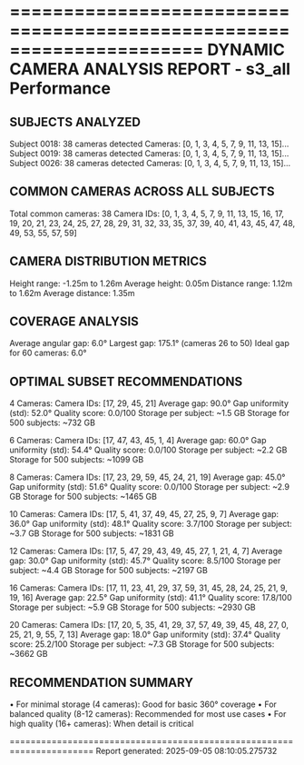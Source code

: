 ======================================================================
DYNAMIC CAMERA ANALYSIS REPORT - s3_all Performance
======================================================================

SUBJECTS ANALYZED
----------------------------------------
Subject 0018: 38 cameras detected
  Cameras: [0, 1, 3, 4, 5, 7, 9, 11, 13, 15]...
Subject 0019: 38 cameras detected
  Cameras: [0, 1, 3, 4, 5, 7, 9, 11, 13, 15]...
Subject 0026: 38 cameras detected
  Cameras: [0, 1, 3, 4, 5, 7, 9, 11, 13, 15]...

COMMON CAMERAS ACROSS ALL SUBJECTS
----------------------------------------
Total common cameras: 38
Camera IDs: [0, 1, 3, 4, 5, 7, 9, 11, 13, 15, 16, 17, 19, 20, 21, 23, 24, 25, 27, 28, 29, 31, 32, 33, 35, 37, 39, 40, 41, 43, 45, 47, 48, 49, 53, 55, 57, 59]

CAMERA DISTRIBUTION METRICS
----------------------------------------
Height range: -1.25m to 1.26m
Average height: 0.05m
Distance range: 1.12m to 1.62m
Average distance: 1.35m

COVERAGE ANALYSIS
----------------------------------------
Average angular gap: 6.0°
Largest gap: 175.1° (cameras 26 to 50)
Ideal gap for 60 cameras: 6.0°

OPTIMAL SUBSET RECOMMENDATIONS
----------------------------------------

4 Cameras:
  Camera IDs: [17, 29, 45, 21]
  Average gap: 90.0°
  Gap uniformity (std): 52.0°
  Quality score: 0.0/100
  Storage per subject: ~1.5 GB
  Storage for 500 subjects: ~732 GB

6 Cameras:
  Camera IDs: [17, 47, 43, 45, 1, 4]
  Average gap: 60.0°
  Gap uniformity (std): 54.4°
  Quality score: 0.0/100
  Storage per subject: ~2.2 GB
  Storage for 500 subjects: ~1099 GB

8 Cameras:
  Camera IDs: [17, 23, 29, 59, 45, 24, 21, 19]
  Average gap: 45.0°
  Gap uniformity (std): 51.6°
  Quality score: 0.0/100
  Storage per subject: ~2.9 GB
  Storage for 500 subjects: ~1465 GB

10 Cameras:
  Camera IDs: [17, 5, 41, 37, 49, 45, 27, 25, 9, 7]
  Average gap: 36.0°
  Gap uniformity (std): 48.1°
  Quality score: 3.7/100
  Storage per subject: ~3.7 GB
  Storage for 500 subjects: ~1831 GB

12 Cameras:
  Camera IDs: [17, 5, 47, 29, 43, 49, 45, 27, 1, 21, 4, 7]
  Average gap: 30.0°
  Gap uniformity (std): 45.7°
  Quality score: 8.5/100
  Storage per subject: ~4.4 GB
  Storage for 500 subjects: ~2197 GB

16 Cameras:
  Camera IDs: [17, 11, 23, 41, 29, 37, 59, 31, 45, 28, 24, 25, 21, 9, 19, 16]
  Average gap: 22.5°
  Gap uniformity (std): 41.1°
  Quality score: 17.8/100
  Storage per subject: ~5.9 GB
  Storage for 500 subjects: ~2930 GB

20 Cameras:
  Camera IDs: [17, 20, 5, 35, 41, 29, 37, 57, 49, 39, 45, 48, 27, 0, 25, 21, 9, 55, 7, 13]
  Average gap: 18.0°
  Gap uniformity (std): 37.4°
  Quality score: 25.2/100
  Storage per subject: ~7.3 GB
  Storage for 500 subjects: ~3662 GB

RECOMMENDATION SUMMARY
----------------------------------------
• For minimal storage (4 cameras): Good for basic 360° coverage
• For balanced quality (8-12 cameras): Recommended for most use cases
• For high quality (16+ cameras): When detail is critical

======================================================================
Report generated: 2025-09-05 08:10:05.275732